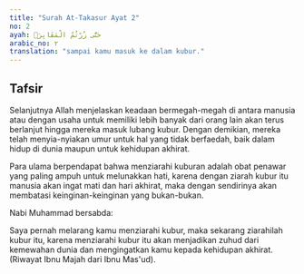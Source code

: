 ```yaml
---
title: "Surah At-Takasur Ayat 2"
no: 2
ayah: حَتّٰى زُرْتُمُ الْمَقَابِرَۗ
arabic_no: ٢
translation: "sampai kamu masuk ke dalam kubur."
---
```


## Tafsir

Selanjutnya Allah menjelaskan keadaan bermegah-megah di antara manusia atau dengan usaha untuk memiliki lebih banyak dari orang lain akan terus berlanjut hingga mereka masuk lubang kubur. Dengan demikian, mereka telah menyia-nyiakan umur untuk hal yang tidak berfaedah, baik dalam hidup di dunia maupun untuk kehidupan akhirat.

Para ulama berpendapat bahwa menziarahi kuburan adalah obat penawar yang paling ampuh untuk melunakkan hati, karena dengan ziarah kubur itu manusia akan ingat mati dan hari akhirat, maka dengan sendirinya akan membatasi keinginan-keinginan yang bukan-bukan.

Nabi Muhammad bersabda:

Saya pernah melarang kamu menziarahi kubur, maka sekarang ziarahilah kubur itu, karena menziarahi kubur itu akan menjadikan zuhud dari kemewahan dunia dan mengingatkan kamu kepada kehidupan akhirat. (Riwayat Ibnu Majah dari Ibnu Mas'ud).